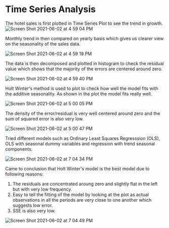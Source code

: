 # Time Series Analysis
The hotel sales is first plotted in Time Series Plot to see the trend in growth. 
![Screen Shot 2021-06-02 at 4 59 04 PM](https://user-images.githubusercontent.com/67131400/120566801-a7775c80-c3d5-11eb-91a6-2571a21926d0.png)

Monthly trend in then compared on yearly basis which gives us clearer view on the seasonality of the sales data.

![Screen Shot 2021-06-02 at 4 59 19 PM](https://user-images.githubusercontent.com/67131400/120566815-b1995b00-c3d5-11eb-8f92-c2c15952951a.png)

The data is then decomposed and plotted in histogram to check the residual value which shows that the majority of the errors are centered around zero.

![Screen Shot 2021-06-02 at 4 59 40 PM](https://user-images.githubusercontent.com/67131400/120566829-bb22c300-c3d5-11eb-9dae-2423207de20d.png)

Holt Winter's method is used to plot to check how well the model fits with the additive seasonality. As shown in the plot the model fits really well.

![Screen Shot 2021-06-02 at 5 00 05 PM](https://user-images.githubusercontent.com/67131400/120566836-c0800d80-c3d5-11eb-83d4-d9caa99cf6c0.png)

The density of the error/residual is very well centered around zero and the sum of squared error is also very low.

![Screen Shot 2021-06-02 at 5 00 47 PM](https://user-images.githubusercontent.com/67131400/120566844-c70e8500-c3d5-11eb-8a7f-7abe3ffbcac3.png)

Tried different models such as Ordinary Least Squares Regresssion (OLS), OLS with seasonal dummy variables and regression with trend seasonal components.

![Screen Shot 2021-06-02 at 7 04 34 PM](https://user-images.githubusercontent.com/67131400/120566855-cd9cfc80-c3d5-11eb-848f-cbf10224b2bf.png)

Came to conclusion that Holt Winter's model is the best model due to following reasons:
1. The residuals are concentrated aroung zero and slightly flat in the left but with very low frequency.
2. Easy to tell the fitting of the model by looking at the plot as actual observations in all the periods are very close to one another which suggests low error.
3. SSE is also very low.

![Screen Shot 2021-06-02 at 7 04 49 PM](https://user-images.githubusercontent.com/67131400/120566859-d392dd80-c3d5-11eb-83cc-c2189afb286e.png)
